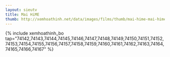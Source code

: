 ```yaml
---
layout: sieutv
title: Mai HiME
thumb: http://xemhoathinh.net/data/images/films/thumb/mai-hime-mai-hime-2012.jpg
---
```

{% include xemhoathinh_bo tap="74142,74143,74144,74145,74146,74147,74148,74149,74150,74151,74152,74153,74154,74155,74156,74157,74158,74159,74160,74161,74162,74163,74164,74165,74166,74167" %} 
